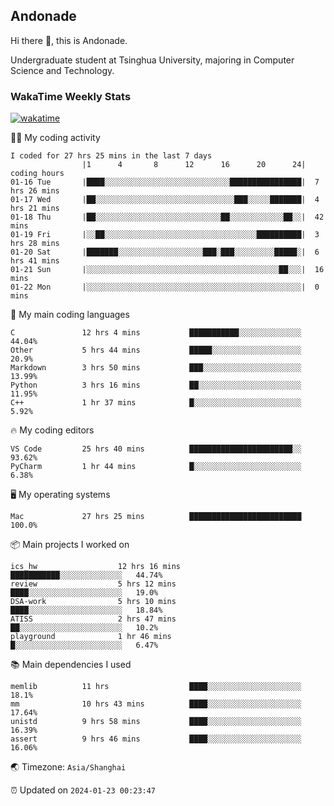 ## Andonade

Hi there 👋, this is Andonade.

Undergraduate student at Tsinghua University, majoring in Computer Science and Technology.

### WakaTime Weekly Stats

[![wakatime](https://wakatime.com/badge/user/018bd8cc-ca3d-4a3e-a11d-74879d0e0c99.svg)](https://wakatime.com/@018bd8cc-ca3d-4a3e-a11d-74879d0e0c99)

🧑‍💻 My coding activity 

```text
I coded for 27 hrs 25 mins in the last 7 days
          		|1      4       8      12      16      20      24|	coding hours
01-16 Tue		|████░░░░░░░░░░░░░░░░░░░░░░░░░░░░████████████████|	7 hrs 26 mins
01-17 Wed		|██░░░░░░░░░░░░░░░░░░░░░░░░░░░░░░░███░░░░░███████|	4 hrs 21 mins
01-18 Thu		|██░░░░░░░░░░░░░░░░░░░░░░░░░░░░██░░░░░░░░░░░░██░░|	42 mins
01-19 Fri		|░░██░░░░░░░░░░░░░░░░░░░░░░░░░░░░░░░░░░██████████|	3 hrs 28 mins
01-20 Sat		|███████░░░░░░░░░░░░░░░░░░░███░███░░░░░░░░░█████░|	6 hrs 41 mins
01-21 Sun		|░░░░░░░░░░░░░░░░░░░░░░░░░░░░░░░░░░░░░░░░░░░██░░░|	16 mins
01-22 Mon		|░░░░░░░░░░░░░░░░░░░░░░░░░░░░░░░░░░░░░░░░░░░░░░░░|	0 mins
```

🌱 My main coding languages 

```text
C              	12 hrs 4 mins       	███████████░░░░░░░░░░░░░░	44.04%
Other          	5 hrs 44 mins       	█████░░░░░░░░░░░░░░░░░░░░	20.9%
Markdown       	3 hrs 50 mins       	███░░░░░░░░░░░░░░░░░░░░░░	13.99%
Python         	3 hrs 16 mins       	██░░░░░░░░░░░░░░░░░░░░░░░	11.95%
C++            	1 hr 37 mins        	█░░░░░░░░░░░░░░░░░░░░░░░░	5.92%
```

🔥 My coding editors 

```text
VS Code        	25 hrs 40 mins      	███████████████████████░░	93.62%
PyCharm        	1 hr 44 mins        	█░░░░░░░░░░░░░░░░░░░░░░░░	6.38%
```

🖥️ My operating systems 

```text
Mac            	27 hrs 25 mins      	█████████████████████████	100.0%
```

📦 Main projects I worked on 

```text
ics_hw              	12 hrs 16 mins      	███████████░░░░░░░░░░░░░░	44.74%
review              	5 hrs 12 mins       	████░░░░░░░░░░░░░░░░░░░░░	19.0%
DSA-work            	5 hrs 10 mins       	████░░░░░░░░░░░░░░░░░░░░░	18.84%
ATISS               	2 hrs 47 mins       	██░░░░░░░░░░░░░░░░░░░░░░░	10.2%
playground          	1 hr 46 mins        	█░░░░░░░░░░░░░░░░░░░░░░░░	6.47%
```

📚 Main dependencies I used 

```text
memlib         	11 hrs              	████░░░░░░░░░░░░░░░░░░░░░	18.1%
mm             	10 hrs 43 mins      	████░░░░░░░░░░░░░░░░░░░░░	17.64%
unistd         	9 hrs 58 mins       	████░░░░░░░░░░░░░░░░░░░░░	16.39%
assert         	9 hrs 46 mins       	████░░░░░░░░░░░░░░░░░░░░░	16.06%
```

🌏 Timezone: `Asia/Shanghai`

⏰ Updated on `2024-01-23 00:23:47`